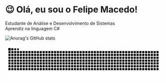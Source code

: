 # 😉 Olá, eu sou o Felipe Macedo!

Estudante de Análise e Desenvolvimento de Sistemas <br>
Aprendiz na linguagem C#

![Anurag's GitHub stats](https://github-readme-stats.vercel.app/api?username=felipecmacedo&show_icons=true&theme=synthwave)

![Snake animation](https://github.com/felipecmacedo/felipecmacedo/blob/output/github-contribution-grid-snake.svg)

<!--
**felipecmacedo/felipecmacedo** is a ✨ _special_ ✨ repository because its `README.md` (this file) appears on your GitHub profile.

Here are some ideas to get you started:

- 🔭 I’m currently working on ...
- 🌱 I’m currently learning ...
- 👯 I’m looking to collaborate on ...
- 🤔 I’m looking for help with ...
- 💬 Ask me about ...
- 📫 How to reach me: ...
- 😄 Pronouns: ...
- ⚡ Fun fact: ...
-->
